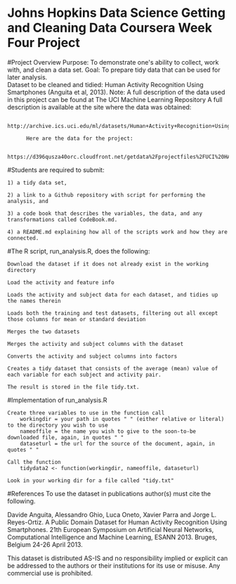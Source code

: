 # Johns Hopkins Data Science Getting and Cleaning Data Coursera Week  Four Project

#Project Overview
	Purpose: To demonstrate one's ability to collect, work with, and clean a data set. 
	Goal: 	 To prepare tidy data that can be used for later analysis.  
	Dataset to be cleaned and tidied: Human Activity Recognition Using Smartphones (Anguita et al, 2013). 
	Note:	A full description of the data used in this project can be found at The UCI Machine Learning Repository
		  A full description is available at the site where the data was obtained:

		  http://archive.ics.uci.edu/ml/datasets/Human+Activity+Recognition+Using+Smartphones

		  Here are the data for the project:

		  https://d396qusza40orc.cloudfront.net/getdata%2Fprojectfiles%2FUCI%20HAR%20Dataset.zip

#Students are required to submit: 

	1) a tidy data set,

	2) a link to a Github repository with script for performing the analysis, and 

	3) a code book that describes the variables, the data, and any transformations called CodeBook.md.

	4) a README.md explaining how all of the scripts work and how they are connected.

#The R script, run_analysis.R, does the following:

	Download the dataset if it does not already exist in the working directory

	Load the activity and feature info

	Loads the activity and subject data for each dataset, and tidies up the names therein 

	Loads both the training and test datasets, filtering out all except those columns for mean or standard deviation

	Merges the two datasets

	Merges the activity and subject columns with the dataset

	Converts the activity and subject columns into factors

	Creates a tidy dataset that consists of the average (mean) value of each variable for each subject and activity pair.

	The result is stored in the file tidy.txt.

#Implementation of run_analysis.R

	Create three variables to use in the function call
		workingdir = your path in quotes " " (either relative or literal) to the directory you wish to use
		nameoffile = the name you wish to give to the soon-to-be downloaded file, again, in quotes " "
		dataseturl = the url for the source of the document, again, in quotes " "
	
	Call the function	
		tidydata2 <- function(workingdir, nameoffile, dataseturl)
	
	Look in your working dir for a file called "tidy.txt"

#References
To use the dataset in publications author(s) must cite the following.

Davide Anguita, Alessandro Ghio, Luca Oneto, Xavier Parra and Jorge L. Reyes-Ortiz. A Public Domain Dataset for Human Activity Recognition Using Smartphones. 21th European Symposium on Artificial Neural Networks, Computational Intelligence and Machine Learning, ESANN 2013. Bruges, Belgium 24-26 April 2013.

This dataset is distributed AS-IS and no responsibility implied or explicit can be addressed to the authors or their institutions for its use or misuse. Any commercial use is prohibited.
